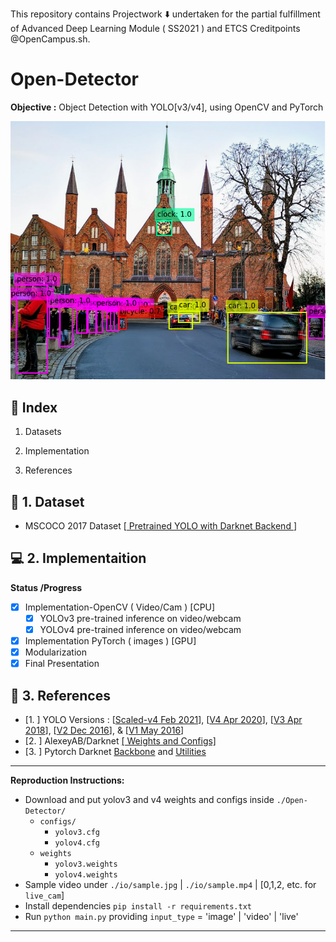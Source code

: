 This repository contains Projectwork :arrow_down: undertaken for the partial fulfillment of Advanced Deep Learning Module ( SS2021 ) and ETCS Creditpoints @OpenCampus.sh.

# Open-Detector

**Objective :** Object Detection with YOLO[v3/v4], using OpenCV and PyTorch

![](./assets/img_inference.png)

## :beginner: Index

1. Datasets

2. Implementation

3. References

## :diamond_shape_with_a_dot_inside: 1. Dataset

- MSCOCO 2017 Dataset [[ Pretrained YOLO with Darknet Backend ](https://github.com/AlexeyAB/darknet)]

## :computer: 2. Implementaition

**Status /Progress**

- [x] Implementation-OpenCV ( Video/Cam ) [CPU]
    - [x] YOLOv3 pre-trained inference on video/webcam
    - [x] YOLOv4 pre-trained inference on video/webcam
- [x] Implementation PyTorch ( images ) [GPU]
- [x] Modularization
- [x] Final Presentation

## :bookmark_tabs: 3. References

- [1. ] YOLO Versions : [[Scaled-v4 Feb 2021](https://arxiv.org/pdf/2011.08036.pdf)], [[V4 Apr 2020](https://arxiv.org/pdf/2004.10934v1.pdf)], [[V3 Apr 2018](https://arxiv.org/pdf/1804.02767v1.pdf)], [[V2 Dec 2016](https://arxiv.org/pdf/1612.08242v1.pdf)], & [[V1 May 2016](https://arxiv.org/pdf/1506.02640v5.pdf)]
- [2. ] AlexeyAB/Darknet [[ Weights and Configs]](https://github.com/AlexeyAB/darknet)
- [3. ] Pytorch Darknet [Backbone](https://github.com/x4nth055/pythoncode-tutorials/blob/master/machine-learning/object-detection/darknet.py) and [Utilities](https://github.com/x4nth055/pythoncode-tutorials/blob/master/machine-learning/object-detection/utils.py)


***
**Reproduction Instructions:**
- Download and put yolov3 and v4 weights and configs inside `./Open-Detector/`
  - `configs/`
    - `yolov3.cfg`
    - `yolov4.cfg`
  - `weights`
    - `yolov3.weights`
    - `yolov4.weights`
- Sample video under `./io/sample.jpg` | `./io/sample.mp4` | [0,1,2, etc. for `live_cam`]
- Install dependencies `pip install -r requirements.txt`
- Run `python main.py` providing `input_type` = 'image' | 'video' | 'live'
***
